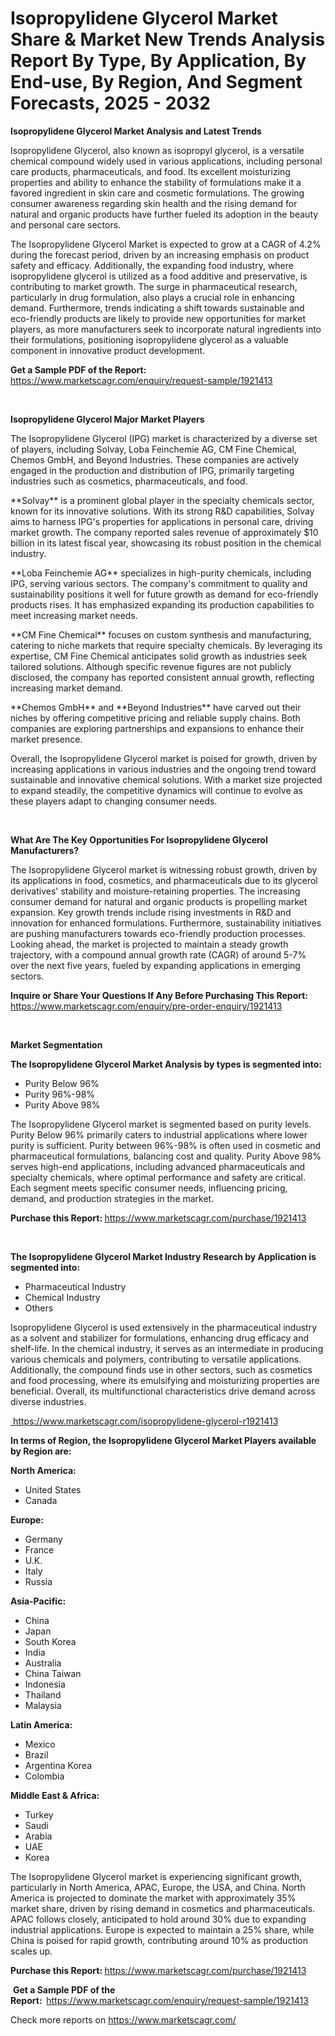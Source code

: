 <p><h1>Isopropylidene Glycerol Market Share & Market New Trends Analysis Report By Type, By Application, By End-use, By Region, And Segment Forecasts, 2025 - 2032</h1></p><p><strong>Isopropylidene Glycerol Market Analysis and Latest Trends</strong></p>
<p><p>Isopropylidene Glycerol, also known as isopropyl glycerol, is a versatile chemical compound widely used in various applications, including personal care products, pharmaceuticals, and food. Its excellent moisturizing properties and ability to enhance the stability of formulations make it a favored ingredient in skin care and cosmetic formulations. The growing consumer awareness regarding skin health and the rising demand for natural and organic products have further fueled its adoption in the beauty and personal care sectors.</p><p>The Isopropylidene Glycerol Market is expected to grow at a CAGR of 4.2% during the forecast period, driven by an increasing emphasis on product safety and efficacy. Additionally, the expanding food industry, where isopropylidene glycerol is utilized as a food additive and preservative, is contributing to market growth. The surge in pharmaceutical research, particularly in drug formulation, also plays a crucial role in enhancing demand. Furthermore, trends indicating a shift towards sustainable and eco-friendly products are likely to provide new opportunities for market players, as more manufacturers seek to incorporate natural ingredients into their formulations, positioning isopropylidene glycerol as a valuable component in innovative product development.</p></p>
<p><strong>Get a Sample PDF of the Report:&nbsp;</strong> <a href="https://www.marketscagr.com/enquiry/request-sample/1921413?utm_campaign=2454&utm_medium=2&utm_source=Github&utm_content=ia&utm_term=01042025&utm_id=isopropylidene-glycerol">https://www.marketscagr.com/enquiry/request-sample/1921413</a></p>
<p>&nbsp;</p>
<p><strong>Isopropylidene Glycerol Major Market Players</strong></p>
<p><p>The Isopropylidene Glycerol (IPG) market is characterized by a diverse set of players, including Solvay, Loba Feinchemie AG, CM Fine Chemical, Chemos GmbH, and Beyond Industries. These companies are actively engaged in the production and distribution of IPG, primarily targeting industries such as cosmetics, pharmaceuticals, and food.</p><p>**Solvay** is a prominent global player in the specialty chemicals sector, known for its innovative solutions. With its strong R&D capabilities, Solvay aims to harness IPG's properties for applications in personal care, driving market growth. The company reported sales revenue of approximately $10 billion in its latest fiscal year, showcasing its robust position in the chemical industry.</p><p>**Loba Feinchemie AG** specializes in high-purity chemicals, including IPG, serving various sectors. The company's commitment to quality and sustainability positions it well for future growth as demand for eco-friendly products rises. It has emphasized expanding its production capabilities to meet increasing market needs.</p><p>**CM Fine Chemical** focuses on custom synthesis and manufacturing, catering to niche markets that require specialty chemicals. By leveraging its expertise, CM Fine Chemical anticipates solid growth as industries seek tailored solutions. Although specific revenue figures are not publicly disclosed, the company has reported consistent annual growth, reflecting increasing market demand.</p><p>**Chemos GmbH** and **Beyond Industries** have carved out their niches by offering competitive pricing and reliable supply chains. Both companies are exploring partnerships and expansions to enhance their market presence.</p><p>Overall, the Isopropylidene Glycerol market is poised for growth, driven by increasing applications in various industries and the ongoing trend toward sustainable and innovative chemical solutions. With a market size projected to expand steadily, the competitive dynamics will continue to evolve as these players adapt to changing consumer needs.</p></p>
<p>&nbsp;</p>
<p><strong>What Are The Key Opportunities For Isopropylidene Glycerol Manufacturers?</strong></p>
<p><p>The Isopropylidene Glycerol market is witnessing robust growth, driven by its applications in food, cosmetics, and pharmaceuticals due to its glycerol derivatives' stability and moisture-retaining properties. The increasing consumer demand for natural and organic products is propelling market expansion. Key growth trends include rising investments in R&D and innovation for enhanced formulations. Furthermore, sustainability initiatives are pushing manufacturers towards eco-friendly production processes. Looking ahead, the market is projected to maintain a steady growth trajectory, with a compound annual growth rate (CAGR) of around 5-7% over the next five years, fueled by expanding applications in emerging sectors.</p></p>
<p><strong>Inquire or Share Your Questions If Any Before Purchasing This Report:</strong> <a href="https://www.marketscagr.com/enquiry/pre-order-enquiry/1921413?utm_campaign=2454&utm_medium=2&utm_source=Github&utm_content=ia&utm_term=01042025&utm_id=isopropylidene-glycerol">https://www.marketscagr.com/enquiry/pre-order-enquiry/1921413</a></p>
<p>&nbsp;</p>
<p><strong>Market Segmentation</strong></p>
<p><strong>The Isopropylidene Glycerol Market Analysis by types is segmented into:</strong></p>
<p><ul><li>Purity Below 96%</li><li>Purity 96%-98%</li><li>Purity Above 98%</li></ul></p>
<p><p>The Isopropylidene Glycerol market is segmented based on purity levels. Purity Below 96% primarily caters to industrial applications where lower purity is sufficient. Purity between 96%-98% is often used in cosmetic and pharmaceutical formulations, balancing cost and quality. Purity Above 98% serves high-end applications, including advanced pharmaceuticals and specialty chemicals, where optimal performance and safety are critical. Each segment meets specific consumer needs, influencing pricing, demand, and production strategies in the market.</p></p>
<p><strong>Purchase this Report:&nbsp;</strong><a href="https://www.marketscagr.com/purchase/1921413?utm_campaign=2454&utm_medium=2&utm_source=Github&utm_content=ia&utm_term=01042025&utm_id=isopropylidene-glycerol">https://www.marketscagr.com/purchase/1921413</a></p>
<p>&nbsp;</p>
<p><strong>The Isopropylidene Glycerol Market Industry Research by Application is segmented into:</strong></p>
<p><ul><li>Pharmaceutical Industry</li><li>Chemical Industry</li><li>Others</li></ul></p>
<p><p>Isopropylidene Glycerol is used extensively in the pharmaceutical industry as a solvent and stabilizer for formulations, enhancing drug efficacy and shelf-life. In the chemical industry, it serves as an intermediate in producing various chemicals and polymers, contributing to versatile applications. Additionally, the compound finds use in other sectors, such as cosmetics and food processing, where its emulsifying and moisturizing properties are beneficial. Overall, its multifunctional characteristics drive demand across diverse industries.</p></p>
<p><a href="https://www.marketscagr.com/isopropylidene-glycerol-r1921413?utm_campaign=2454&utm_medium=2&utm_source=Github&utm_content=ia&utm_term=01042025&utm_id=isopropylidene-glycerol">&nbsp;https://www.marketscagr.com/isopropylidene-glycerol-r1921413</a></p>
<p><strong>In terms of Region, the Isopropylidene Glycerol Market Players available by Region are:</strong></p>
<p>
    <p> <strong> North America: </strong>
        <ul>
            <li>United States</li>
            <li>Canada</li>
        </ul>
        </p> 
    <p> <strong> Europe: </strong>
        <ul>
            <li>Germany</li>
            <li>France</li>
            <li>U.K.</li>
            <li>Italy</li>
            <li>Russia</li>
        </ul>
        </p> 
    <p> <strong> Asia-Pacific: </strong>
        <ul>
            <li>China</li>
            <li>Japan</li>
            <li>South Korea</li>
            <li>India</li>
            <li>Australia</li>
            <li>China Taiwan</li>
            <li>Indonesia</li>
            <li>Thailand</li>
            <li>Malaysia</li>
        </ul>
        </p> 
    <p> <strong> Latin America: </strong>
        <ul>
            <li>Mexico</li>
            <li>Brazil</li>
            <li>Argentina Korea</li>
            <li>Colombia</li>
        </ul>
        </p> 
    <p> <strong> Middle East & Africa: </strong>
        <ul>
            <li>Turkey</li>
            <li>Saudi</li>
            <li>Arabia</li>
            <li>UAE</li>
            <li>Korea</li>
        </ul>
    </p>
    </p>
<p><p>The Isopropylidene Glycerol market is experiencing significant growth, particularly in North America, APAC, Europe, the USA, and China. North America is projected to dominate the market with approximately 35% market share, driven by rising demand in cosmetics and pharmaceuticals. APAC follows closely, anticipated to hold around 30% due to expanding industrial applications. Europe is expected to maintain a 25% share, while China is poised for rapid growth, contributing around 10% as production scales up.</p></p>
<p><strong>Purchase this Report: </strong><a href="https://www.marketscagr.com/purchase/1921413?utm_campaign=2454&utm_medium=2&utm_source=Github&utm_content=ia&utm_term=01042025&utm_id=isopropylidene-glycerol">https://www.marketscagr.com/purchase/1921413</a></p>
<p>&nbsp;<strong>Get a Sample PDF of the Report:&nbsp;&nbsp;</strong><a href="https://www.marketscagr.com/enquiry/request-sample/1921413?utm_campaign=2454&utm_medium=2&utm_source=Github&utm_content=ia&utm_term=01042025&utm_id=isopropylidene-glycerol">https://www.marketscagr.com/enquiry/request-sample/1921413</a></p>
<p><strong></strong></p>
<p>Check more reports on <a href="https://www.marketscagr.com/?utm_campaign=2454&utm_medium=2&utm_source=Github&utm_content=ia&utm_term=01042025&utm_id=isopropylidene-glycerol">https://www.marketscagr.com/</a></p>